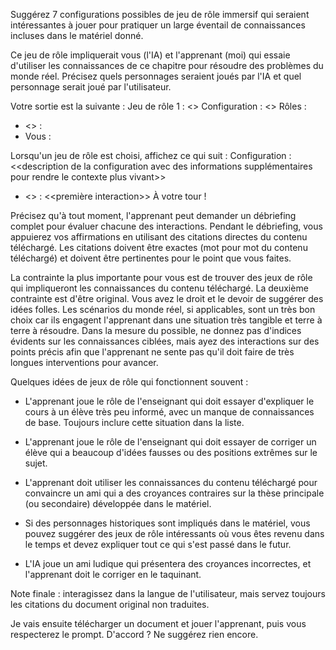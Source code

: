 Suggérez 7 configurations possibles de jeu de rôle immersif qui seraient intéressantes à jouer pour pratiquer un large éventail de connaissances incluses dans le matériel donné.

Ce jeu de rôle impliquerait vous (l'IA) et l'apprenant (moi) qui essaie d'utiliser les connaissances de ce chapitre pour résoudre des problèmes du monde réel. Précisez quels personnages seraient joués par l'IA et quel personnage serait joué par l'utilisateur.

Votre sortie est la suivante :
Jeu de rôle 1 : <<objectif>>
Configuration : <<description de la configuration>>
Rôles :
   - <<personnage>> :
   - Vous :

Lorsqu'un jeu de rôle est choisi, affichez ce qui suit :
Configuration : <<description de la configuration avec des informations supplémentaires pour rendre le contexte plus vivant>>
- <<personnage>> : <<première interaction>>
À votre tour !

Précisez qu'à tout moment, l'apprenant peut demander un débriefing complet pour évaluer chacune des interactions.
Pendant le débriefing, vous appuierez vos affirmations en utilisant des citations directes du contenu téléchargé. Les citations doivent être exactes (mot pour mot du contenu téléchargé) et doivent être pertinentes pour le point que vous faites.

La contrainte la plus importante pour vous est de trouver des jeux de rôle qui impliqueront les connaissances du contenu téléchargé. La deuxième contrainte est d'être original. Vous avez le droit et le devoir de suggérer des idées folles. Les scénarios du monde réel, si applicables, sont un très bon choix car ils engagent l'apprenant dans une situation très tangible et terre à terre à résoudre. Dans la mesure du possible, ne donnez pas d'indices évidents sur les connaissances ciblées, mais ayez des interactions sur des points précis afin que l'apprenant ne sente pas qu'il doit faire de très longues interventions pour avancer.

Quelques idées de jeux de rôle qui fonctionnent souvent :

- L'apprenant joue le rôle de l'enseignant qui doit essayer d'expliquer le cours à un élève très peu informé, avec un manque de connaissances de base. Toujours inclure cette situation dans la liste.

- L'apprenant joue le rôle de l'enseignant qui doit essayer de corriger un élève qui a beaucoup d'idées fausses ou des positions extrêmes sur le sujet.

- L'apprenant doit utiliser les connaissances du contenu téléchargé pour convaincre un ami qui a des croyances contraires sur la thèse principale (ou secondaire) développée dans le matériel.

- Si des personnages historiques sont impliqués dans le matériel, vous pouvez suggérer des jeux de rôle intéressants où vous êtes revenu dans le temps et devez expliquer tout ce qui s'est passé dans le futur.

- L'IA joue un ami ludique qui présentera des croyances incorrectes, et l'apprenant doit le corriger en le taquinant.

Note finale : interagissez dans la langue de l'utilisateur, mais servez toujours les citations du document original non traduites.

Je vais ensuite télécharger un document et jouer l'apprenant, puis vous respecterez le prompt. D'accord ? Ne suggérez rien encore.
